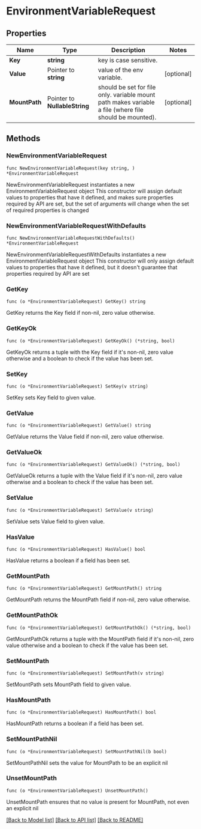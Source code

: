 # EnvironmentVariableRequest

## Properties

Name | Type | Description | Notes
------------ | ------------- | ------------- | -------------
**Key** | **string** | key is case sensitive. | 
**Value** | Pointer to **string** | value of the env variable. | [optional] 
**MountPath** | Pointer to **NullableString** | should be set for file only. variable mount path makes variable a file (where file should be mounted). | [optional] 

## Methods

### NewEnvironmentVariableRequest

`func NewEnvironmentVariableRequest(key string, ) *EnvironmentVariableRequest`

NewEnvironmentVariableRequest instantiates a new EnvironmentVariableRequest object
This constructor will assign default values to properties that have it defined,
and makes sure properties required by API are set, but the set of arguments
will change when the set of required properties is changed

### NewEnvironmentVariableRequestWithDefaults

`func NewEnvironmentVariableRequestWithDefaults() *EnvironmentVariableRequest`

NewEnvironmentVariableRequestWithDefaults instantiates a new EnvironmentVariableRequest object
This constructor will only assign default values to properties that have it defined,
but it doesn't guarantee that properties required by API are set

### GetKey

`func (o *EnvironmentVariableRequest) GetKey() string`

GetKey returns the Key field if non-nil, zero value otherwise.

### GetKeyOk

`func (o *EnvironmentVariableRequest) GetKeyOk() (*string, bool)`

GetKeyOk returns a tuple with the Key field if it's non-nil, zero value otherwise
and a boolean to check if the value has been set.

### SetKey

`func (o *EnvironmentVariableRequest) SetKey(v string)`

SetKey sets Key field to given value.


### GetValue

`func (o *EnvironmentVariableRequest) GetValue() string`

GetValue returns the Value field if non-nil, zero value otherwise.

### GetValueOk

`func (o *EnvironmentVariableRequest) GetValueOk() (*string, bool)`

GetValueOk returns a tuple with the Value field if it's non-nil, zero value otherwise
and a boolean to check if the value has been set.

### SetValue

`func (o *EnvironmentVariableRequest) SetValue(v string)`

SetValue sets Value field to given value.

### HasValue

`func (o *EnvironmentVariableRequest) HasValue() bool`

HasValue returns a boolean if a field has been set.

### GetMountPath

`func (o *EnvironmentVariableRequest) GetMountPath() string`

GetMountPath returns the MountPath field if non-nil, zero value otherwise.

### GetMountPathOk

`func (o *EnvironmentVariableRequest) GetMountPathOk() (*string, bool)`

GetMountPathOk returns a tuple with the MountPath field if it's non-nil, zero value otherwise
and a boolean to check if the value has been set.

### SetMountPath

`func (o *EnvironmentVariableRequest) SetMountPath(v string)`

SetMountPath sets MountPath field to given value.

### HasMountPath

`func (o *EnvironmentVariableRequest) HasMountPath() bool`

HasMountPath returns a boolean if a field has been set.

### SetMountPathNil

`func (o *EnvironmentVariableRequest) SetMountPathNil(b bool)`

 SetMountPathNil sets the value for MountPath to be an explicit nil

### UnsetMountPath
`func (o *EnvironmentVariableRequest) UnsetMountPath()`

UnsetMountPath ensures that no value is present for MountPath, not even an explicit nil

[[Back to Model list]](../README.md#documentation-for-models) [[Back to API list]](../README.md#documentation-for-api-endpoints) [[Back to README]](../README.md)


